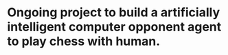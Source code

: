 # Ongoing project to build a artificially intelligent computer opponent agent to play chess with human.
